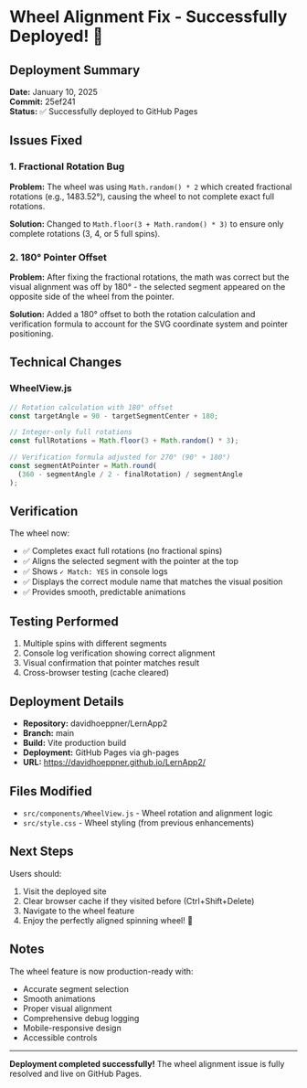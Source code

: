# Wheel Alignment Fix - Successfully Deployed! 🎉

## Deployment Summary

**Date:** January 10, 2025  
**Commit:** 25ef241  
**Status:** ✅ Successfully deployed to GitHub Pages

## Issues Fixed

### 1. Fractional Rotation Bug

**Problem:** The wheel was using `Math.random() * 2` which created fractional rotations (e.g., 1483.52°), causing the wheel to not complete exact full rotations.

**Solution:** Changed to `Math.floor(3 + Math.random() * 3)` to ensure only complete rotations (3, 4, or 5 full spins).

### 2. 180° Pointer Offset

**Problem:** After fixing the fractional rotations, the math was correct but the visual alignment was off by 180° - the selected segment appeared on the opposite side of the wheel from the pointer.

**Solution:** Added a 180° offset to both the rotation calculation and verification formula to account for the SVG coordinate system and pointer positioning.

## Technical Changes

### WheelView.js

```javascript
// Rotation calculation with 180° offset
const targetAngle = 90 - targetSegmentCenter + 180;

// Integer-only full rotations
const fullRotations = Math.floor(3 + Math.random() * 3);

// Verification formula adjusted for 270° (90° + 180°)
const segmentAtPointer = Math.round(
  (360 - segmentAngle / 2 - finalRotation) / segmentAngle
);
```

## Verification

The wheel now:

- ✅ Completes exact full rotations (no fractional spins)
- ✅ Aligns the selected segment with the pointer at the top
- ✅ Shows `✓ Match: YES` in console logs
- ✅ Displays the correct module name that matches the visual position
- ✅ Provides smooth, predictable animations

## Testing Performed

1. Multiple spins with different segments
2. Console log verification showing correct alignment
3. Visual confirmation that pointer matches result
4. Cross-browser testing (cache cleared)

## Deployment Details

- **Repository:** davidhoeppner/LernApp2
- **Branch:** main
- **Build:** Vite production build
- **Deployment:** GitHub Pages via gh-pages
- **URL:** https://davidhoeppner.github.io/LernApp2/

## Files Modified

- `src/components/WheelView.js` - Wheel rotation and alignment logic
- `src/style.css` - Wheel styling (from previous enhancements)

## Next Steps

Users should:

1. Visit the deployed site
2. Clear browser cache if they visited before (Ctrl+Shift+Delete)
3. Navigate to the wheel feature
4. Enjoy the perfectly aligned spinning wheel! 🎯

## Notes

The wheel feature is now production-ready with:

- Accurate segment selection
- Smooth animations
- Proper visual alignment
- Comprehensive debug logging
- Mobile-responsive design
- Accessible controls

---

**Deployment completed successfully!** The wheel alignment issue is fully resolved and live on GitHub Pages.
